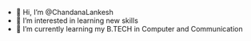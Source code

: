 - 👋 Hi, I’m @ChandanaLankesh
- 👀 I’m interested in learning new skills
- 🌱 I’m currently learning my B.TECH in Computer and Communication


<!---
ChandanaLankesh is a ✨ special ✨ repository because its `README.md` (this file) appears on your GitHub profile.
You can click the Preview link to take a look at your changes.
--->
